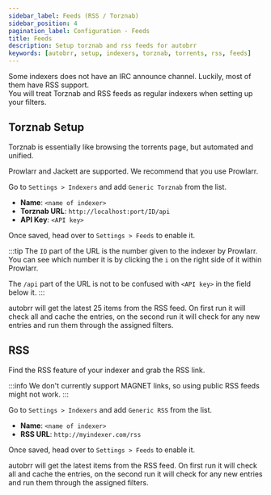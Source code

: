 ```yaml
---
sidebar_label: Feeds (RSS / Torznab)
sidebar_position: 4
pagination_label: Configuration - Feeds
title: Feeds
description: Setup torznab and rss feeds for autobrr
keywords: [autobrr, setup, indexers, torznab, torrents, rss, feeds]
---
```


Some indexers does not have an IRC announce channel.
Luckily, most of them have RSS support.  
You will treat Torznab and RSS feeds as regular indexers when setting up your filters.

## Torznab Setup

Torznab is essentially like browsing the torrents page, but automated and unified.

Prowlarr and Jackett are supported. We recommend that you use Prowlarr.

Go to `Settings > Indexers` and add `Generic Torznab` from the list.

- **Name**: `<name of indexer>`
- **Torznab URL**: `http://localhost:port/ID/api`
- **API Key**: `<API key>`

Once saved, head over to `Settings > Feeds` to enable it.

:::tip
The `ID` part of the URL is the number given to the indexer by Prowlarr.
You can see which number it is by clicking the `i` on the right side of it within Prowlarr.

The `/api` part of the URL is not to be confused with `<API key>` in the field below it.
:::

autobrr will get the latest 25 items from the RSS feed. On first run it will check all and cache the entries, on the second run it will check for any new entries and run them through the assigned filters.

## RSS

Find the RSS feature of your indexer and grab the RSS link.

:::info
We don't currently support MAGNET links, so using public RSS feeds might not work.
:::

Go to `Settings > Indexers` and add `Generic RSS` from the list.

- **Name**: `<name of indexer>`
- **RSS URL**: `http://myindexer.com/rss`

Once saved, head over to `Settings > Feeds` to enable it.

autobrr will get the latest items from the RSS feed. On first run it will check all and cache the entries, on the second run it will check for any new entries and run them through the assigned filters.
